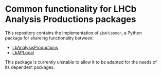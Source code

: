# Common functionality for LHCb Analysis Productions packages

This repository contains the implementation of `LbAPCommon`, a Python package for shareing functionality between:

* [LbAnalysisProductions](https://gitlab.cern.ch/lhcb-dpa/analysis-productions/LbAnalysisProductions/)
* [LbAPLocal](https://gitlab.cern.ch/lhcb-dpa/analysis-productions/LbAPLocal/)

This package is currently unstable to allow it to be adapted for the needs of its dependent packages.
